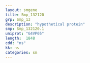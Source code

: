 ```yaml
---
layout: smgene
title: Smp_132120
grp: Smp_13
description: "hypothetical protein"
smp: Smp_132120.1
uniprot: "G4VP05"
length:  1848
cdd: "ns"
kk: ns
categories: sm
---
```

